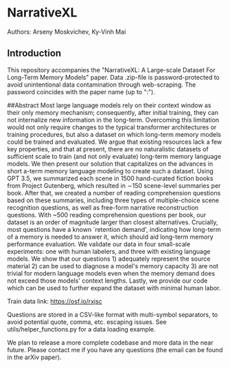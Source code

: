 # NarrativeXL
Authors: Arseny Moskvichev, Ky-Vinh Mai

## Introduction

This repository accompanies the "NarrativeXL: A Large-scale Dataset For Long-Term Memory Models" paper. Data .zip-file is password-protected to avoid unintentional data contamination through web-scraping. The password coincides with the paper name (up to ":").

##Abstract
Most large language models rely on their context window as their only memory mechanism; consequently, after initial training, they can not internalize new information in the long-term. Overcoming this limitation would not only require changes to the typical transformer architectures or training procedures, but also a dataset on which long-term memory models could be trained and evaluated. We argue that existing resources lack a few key properties, and that at present, there are no naturalistic datasets of sufficient scale to train (and not only evaluate) long-term memory language models. We then present our solution that capitalizes on the advances in short a-term memory language modeling to create such a dataset. Using GPT 3.5, we summarized each scene in 1500 hand-curated fiction books from Project Gutenberg, which resulted in $\sim$150 scene-level summaries per book. After that, we created a number of reading comprehension questions based on these summaries, including three types of multiple-choice scene recognition questions, as well as free-form narrative reconstruction questions. With ~500 reading comprehension questions per book, our dataset is an order of magnitude larger than closest alternatives. Crucially, most questions have a known `retention demand', indicating how long-term of a memory is needed to answer it, which should aid long-term memory performance evaluation. We validate our data in four small-scale experiments: one with human labelers, and three with existing language models. We show that our questions 1) adequately represent the source material 2) can be used to diagnose a model's memory capacity 3) are not trivial for modern language models even when the memory demand does not exceed those models' context lengths. Lastly, we provide our code which can be used to further expand the dataset with minimal human labor.


Train data link: https://osf.io/rxjsc

Questions are stored in a CSV-like format with multi-symbol separators, to avoid potential quote, comma, etc. escaping issues. See utils/helper_functions.py for a data loading example.

We plan to release a more complete codebase and more data in the near future.
Please contact me if you have any questions (the email can be found in the arXiv paper).
